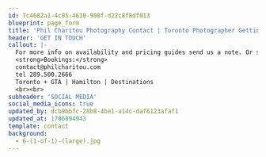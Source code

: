 ```yaml
---
id: 7c4682a1-4c05-4610-900f-d22c8f8df013
blueprint: page_form
title: 'Phil Charitou Photography Contact | Toronto Photographer Getting in Touch'
header: 'GET IN TOUCH'
callout: |-
  For more info on availability and pricing guides send us a note. Or simply say hello! We can’t wait to hear from you!<br>
  <strong>Bookings:</strong>
  contact@philcharitou.com
  tel 289.500.2666
  Toronto + GTA | Hamilton | Destinations
  <br><br>
subheader: 'SOCIAL MEDIA'
social_media_icons: true
updated_by: dcb9bbfc-28b8-4be1-a14c-daf6123afaf1
updated_at: 1706894943
template: contact
background:
  - 6-(1-of-1)-(large).jpg
---
```

